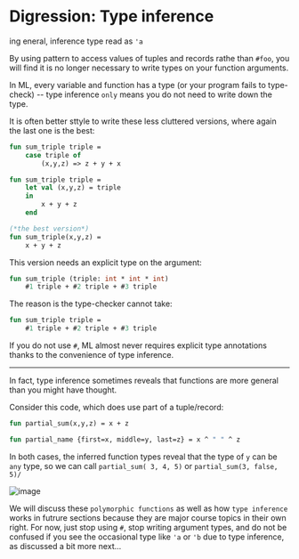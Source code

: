 # Digression: Type inference

ing eneral, inference type read as `'a`

By using pattern to access values of tuples and records rathe than `#foo`, you will find it is no longer necessary to write types on your function arguments.

In ML, every variable and function has a type (or your program fails to type-check) -- type inference `only` means you do not need to write down the type.

It is often better sttyle to write these less cluttered versions, where again the last one is the best:

```sml
fun sum_triple triple =
	case triple of
		(x,y,z) => z + y + x

fun sum_triple triple =
	let val (x,y,z) = triple
	in
		x + y + z
	end

(*the best version*)
fun sum_triple(x,y,z) =
	x + y + z
```

This version needs an explicit type on the argument:
```sml
fun sum_triple (triple: int * int * int)
	#1 triple + #2 triple + #3 triple
```
The reason is the type-checker cannot take:
```sml
fun sum_triple triple =
	#1 triple + #2 triple + #3 triple
```

If you do not use `#`, ML almost never requires explicit type annotations thanks to the convenience of type inference.

-------
In fact, type inference sometimes reveals that functions are more general than you might have thought.

Consider this code, which does use part of a tuple/record:

```sml
fun partial_sum(x,y,z) = x + z

fun partial_name {first=x, middle=y, last=z} = x ^ " " ^ z
```

In both cases, the inferred function types reveal that the type of `y` can be `any` type, so we can call `partial_sum( 3, 4, 5)` or `partial_sum(3, false, 5)/`

![image](https://user-images.githubusercontent.com/58439854/224590881-517cb55b-40cc-4d94-abd2-31cab7d66117.png)

We will discuss these `polymorphic functions` as well as how `type inference` works in futrure sections because they are major course topics in their own right. For now, just stop using `#`, stop writing argument types, and do not be confused if you see the occasional type like `'a` or `'b` due to type inference, as discussed a bit more next...